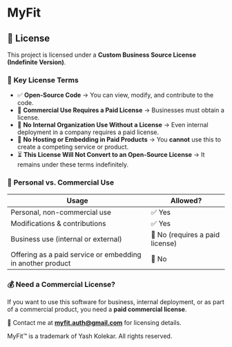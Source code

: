 # MyFit

## 📜 License

This project is licensed under a **Custom Business Source License (Indefinite Version)**.

### 🔹 **Key License Terms**

- ✅ **Open-Source Code** → You can view, modify, and contribute to the code.
- 🚫 **Commercial Use Requires a Paid License** → Businesses must obtain a license.
- 🚫 **No Internal Organization Use Without a License** → Even internal deployment in a company requires a paid license.
- 🚫 **No Hosting or Embedding in Paid Products** → You **cannot** use this to create a competing service or product.
- ⏳ **This License Will Not Convert to an Open-Source License** → It remains under these terms indefinitely.

### 🔖 **Personal vs. Commercial Use**

| **Usage**                                                  | **Allowed?**                    |
| ---------------------------------------------------------- | ------------------------------- |
| Personal, non-commercial use                               | ✅ Yes                          |
| Modifications & contributions                              | ✅ Yes                          |
| Business use (internal or external)                        | 🚫 No (requires a paid license) |
| Offering as a paid service or embedding in another product | 🚫 No                           |

### 💰 **Need a Commercial License?**

If you want to use this software for business, internal deployment, or as part of a commercial product, you need a **paid commercial license**.

📩 Contact me at **myfit.auth@gmail.com** for licensing details.

MyFit™ is a trademark of Yash Kolekar. All rights reserved.
